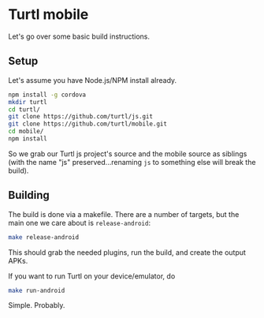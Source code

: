 Turtl mobile
============

Let's go over some basic build instructions.

## Setup

Let's assume you have Node.js/NPM install already.

```bash
npm install -g cordova
mkdir turtl
cd turtl/
git clone https://github.com/turtl/js.git
git clone https://github.com/turtl/mobile.git
cd mobile/
npm install
```

So we grab our Turtl js project's source and the mobile source as siblings (with
the name "js" preserved...renaming `js` to something else will break the build).

## Building

The build is done via a makefile. There are a number of targets, but the main
one we care about is `release-android`:

```bash
make release-android
```

This should grab the needed plugins, run the build, and create the output APKs.

If you want to run Turtl on your device/emulator, do

```bash
make run-android
```

Simple. Probably.

